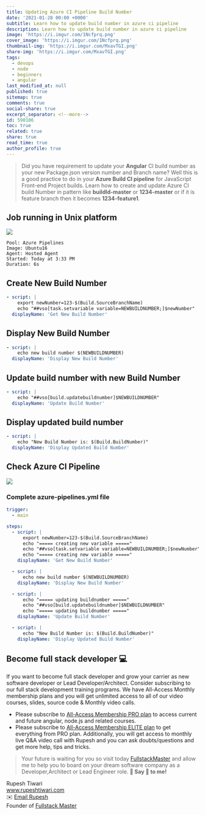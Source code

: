 ```yaml
---
title: Updating Azure CI Pipeline Build Number
date: '2021-01-28 00:00 +0000'
subtitle: Learn how to update build number in azure ci pipeline
description: Learn how to update build number in azure ci pipeline
image: 'https://i.imgur.com/1Ncfprq.png'
cover_image: 'https://i.imgur.com/1Ncfprq.png'
thumbnail-img: 'https://i.imgur.com/MxavTGI.png'
share-img: 'https://i.imgur.com/MxavTGI.png'
tags:
  - devops
  - node
  - beginners
  - angular
last_modified_at: null
published: true
sitemap: true
comments: true
social-share: true
excerpt_separator: <!--more-->
id: 590106
toc: true
related: true
share: true
read_time: true
author_profile: true
---
```


> Did you have requirement to update your **Angular** CI build number as your
> new Package.json version number and Branch name? Well this is a good practice
> to do in your **Azure Build CI pipeline** for JavaScript Front-end Project
> builds. Learn how to create and update Azure CI build Number in pattern like
> **buildId-master** or **1234-master** or if it is feature branch then it
> becomes **1234-feature1**.

## Job running in Unix platform

![](https://i.imgur.com/1hcP4pq.png)

```shell
Pool: Azure Pipelines
Image: Ubuntu16
Agent: Hosted Agent
Started: Today at 3:33 PM
Duration: 6s
```

## Create New Build Number

```yaml
- script: |
    export newNumber=123-$(Build.SourceBranchName)
    echo "##vso[task.setvariable variable=NEWBUILDNUMBER;]$newNumber"
  displayName: 'Get New Build Number'
```

## Display New Build Number

```yaml
- script: |
    echo new build number $(NEWBUILDNUMBER)
  displayName: 'Display New Build Number'
```

## Update build number with new Build Number

```yaml
- script: |
    echo "##vso[build.updatebuildnumber]$NEWBUILDNUMBER"
  displayName: 'Update Build Number'
```

## Display updated build number

```yaml
- script: |
    echo "New Build Number is: $(Build.BuildNumber)"
  displayName: 'Display Updated Build Number'
```

## Check Azure CI Pipeline

![](https://i.imgur.com/KvPBbxl.png)

### Complete azure-pipelines.yml file

```yaml
trigger:
  - main

steps:
  - script: |
      export newNumber=123-$(Build.SourceBranchName)
      echo "===== creating new variable ====="
      echo "##vso[task.setvariable variable=NEWBUILDNUMBER;]$newNumber"
      echo "===== creating new variable ====="
    displayName: 'Get New Build Number'

  - script: |
      echo new build number $(NEWBUILDNUMBER)
    displayName: 'Display New Build Number'

  - script: |
      echo "===== updating buildnumber ====="
      echo "##vso[build.updatebuildnumber]$NEWBUILDNUMBER"
      echo "===== updating buildnumber ====="
    displayName: 'Update Build Number'

  - script: |
      echo "New Build Number is: $(Build.BuildNumber)"
    displayName: 'Display Updated Build Number'
```

## Become full stack developer 💻

If you want to become full stack developer and grow your carrier as new software
developer or Lead Developer/Architect. Consider subscribing to our full stack
development training programs. We have All-Access Monthly membership plans and
you will get unlimited access to all of our video courses, slides, source code &
Monthly video calls.

- Please subscribe to
  [All-Access Membership PRO plan](https://www.fullstackmaster.net/pro) to
  access current and future angular, node.js and related courses.
- Please subscribe to
  [All-Access Membership ELITE plan](https://www.fullstackmaster.net/elite) to
  get everything from PRO plan. Additionally, you will get access to monthly
  live Q&A video call with Rupesh and you can ask doubts/questions and get more
  help, tips and tricks.

> Your future is waiting for you so visit today
> [FullstackMaster](www.fullstackmaster.net) and allow me to help you to board
> on your dream software company as a Developer,Architect or Lead Engineer role.
> **💖 Say 👋 to me!**

<div> 
Rupesh Tiwari </div><div>
<a href="https://www.rupeshtiwari.com"> www.rupeshtiwari.com</a> </div><div>
✉️ <a href="mailto:fullstackmaster1@gmail.com?subject=Hi"> Email Rupesh</a> </div><div>
Founder of <a href="https://www.fullstackmaster.net"> Fullstack Master</a></div><div>
</div>
